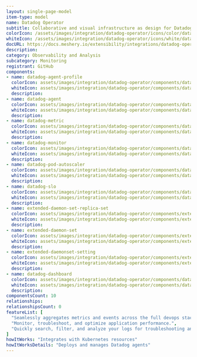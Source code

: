 ```yaml
---
layout: single-page-model
item-type: model
name: Datadog Operator
subtitle: Collaborative and visual infrastructure as design for Datadog Operator
colorIcon: /assets/images/integration/datadog-operator/icons/color/datadog-operator-color.svg
whiteIcon: /assets/images/integration/datadog-operator/icons/white/datadog-operator-white.svg
docURL: https://docs.meshery.io/extensibility/integrations/datadog-operator
description: 
category: Observability and Analysis
subcategory: Monitoring
registrant: GitHub
components: 
- name: datadog-agent-profile
  colorIcon: assets/images/integration/datadog-operator/components/datadog-agent-profile/icons/color/datadog-agent-profile-color.svg
  whiteIcon: assets/images/integration/datadog-operator/components/datadog-agent-profile/icons/white/datadog-agent-profile-white.svg
  description: 
- name: datadog-agent
  colorIcon: assets/images/integration/datadog-operator/components/datadog-agent/icons/color/datadog-agent-color.svg
  whiteIcon: assets/images/integration/datadog-operator/components/datadog-agent/icons/white/datadog-agent-white.svg
  description: 
- name: datadog-metric
  colorIcon: assets/images/integration/datadog-operator/components/datadog-metric/icons/color/datadog-metric-color.svg
  whiteIcon: assets/images/integration/datadog-operator/components/datadog-metric/icons/white/datadog-metric-white.svg
  description: 
- name: datadog-monitor
  colorIcon: assets/images/integration/datadog-operator/components/datadog-monitor/icons/color/datadog-monitor-color.svg
  whiteIcon: assets/images/integration/datadog-operator/components/datadog-monitor/icons/white/datadog-monitor-white.svg
  description: 
- name: datadog-pod-autoscaler
  colorIcon: assets/images/integration/datadog-operator/components/datadog-pod-autoscaler/icons/color/datadog-pod-autoscaler-color.svg
  whiteIcon: assets/images/integration/datadog-operator/components/datadog-pod-autoscaler/icons/white/datadog-pod-autoscaler-white.svg
  description: 
- name: datadog-slo
  colorIcon: assets/images/integration/datadog-operator/components/datadog-slo/icons/color/datadog-slo-color.svg
  whiteIcon: assets/images/integration/datadog-operator/components/datadog-slo/icons/white/datadog-slo-white.svg
  description: 
- name: extended-daemon-set-replica-set
  colorIcon: assets/images/integration/datadog-operator/components/extended-daemon-set-replica-set/icons/color/extended-daemon-set-replica-set-color.svg
  whiteIcon: assets/images/integration/datadog-operator/components/extended-daemon-set-replica-set/icons/white/extended-daemon-set-replica-set-white.svg
  description: 
- name: extended-daemon-set
  colorIcon: assets/images/integration/datadog-operator/components/extended-daemon-set/icons/color/extended-daemon-set-color.svg
  whiteIcon: assets/images/integration/datadog-operator/components/extended-daemon-set/icons/white/extended-daemon-set-white.svg
  description: 
- name: extended-daemonset-setting
  colorIcon: assets/images/integration/datadog-operator/components/extended-daemonset-setting/icons/color/extended-daemonset-setting-color.svg
  whiteIcon: assets/images/integration/datadog-operator/components/extended-daemonset-setting/icons/white/extended-daemonset-setting-white.svg
  description: 
- name: datadog-dashboard
  colorIcon: assets/images/integration/datadog-operator/components/datadog-dashboard/icons/color/datadog-dashboard-color.svg
  whiteIcon: assets/images/integration/datadog-operator/components/datadog-dashboard/icons/white/datadog-dashboard-white.svg
  description: 
componentsCount: 10
relationships: 
relationshipsCount: 0
featureList: [
  "Seamlessly aggregates metrics and events across the full devops stack.",
  "Monitor, troubleshoot, and optimize application performance.",
  "Quickly search, filter, and analyze your logs for troubleshooting and open-ended exploration of your data."
]
howItWorks: "Integrates with Kubernetes resources"
howItWorksDetails: "Deploys and manages Datadog agents"
---
```

